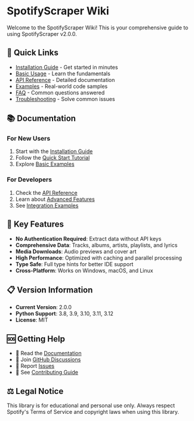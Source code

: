 # SpotifyScraper Wiki

Welcome to the SpotifyScraper Wiki! This is your comprehensive guide to using SpotifyScraper v2.0.0.

## 🚀 Quick Links

- [Installation Guide](Installation) - Get started in minutes
- [Basic Usage](Basic-Usage) - Learn the fundamentals
- [API Reference](API-Reference) - Detailed documentation
- [Examples](Examples) - Real-world code samples
- [FAQ](FAQ) - Common questions answered
- [Troubleshooting](Troubleshooting) - Solve common issues

## 📚 Documentation

### For New Users
1. Start with the [Installation Guide](Installation)
2. Follow the [Quick Start Tutorial](Quick-Start)
3. Explore [Basic Examples](Examples#basic-examples)

### For Developers
1. Check the [API Reference](API-Reference)
2. Learn about [Advanced Features](Advanced-Features)
3. See [Integration Examples](Examples#integration-examples)

## 🌟 Key Features

- **No Authentication Required**: Extract data without API keys
- **Comprehensive Data**: Tracks, albums, artists, playlists, and lyrics
- **Media Downloads**: Audio previews and cover art
- **High Performance**: Optimized with caching and parallel processing
- **Type Safe**: Full type hints for better IDE support
- **Cross-Platform**: Works on Windows, macOS, and Linux

## 📋 Version Information

- **Current Version**: 2.0.0
- **Python Support**: 3.8, 3.9, 3.10, 3.11, 3.12
- **License**: MIT

## 🆘 Getting Help

- 📖 Read the [Documentation](https://spotifyscraper.readthedocs.io)
- 💬 Join [GitHub Discussions](https://github.com/AliAkhtari78/SpotifyScraper/discussions)
- 🐛 Report [Issues](https://github.com/AliAkhtari78/SpotifyScraper/issues)
- 🤝 See [Contributing Guide](https://github.com/AliAkhtari78/SpotifyScraper/blob/master/CONTRIBUTING.md)

## ⚖️ Legal Notice

This library is for educational and personal use only. Always respect Spotify's Terms of Service and copyright laws when using this library.